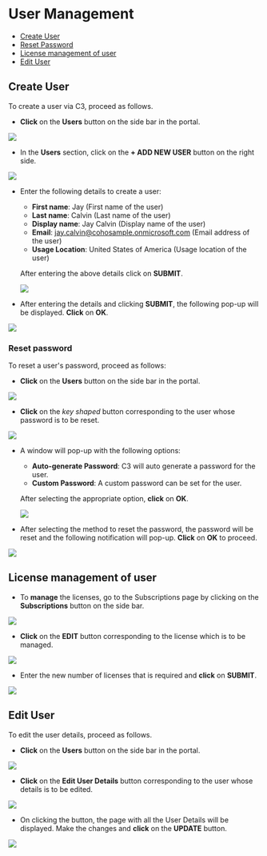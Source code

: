 # User Management  

<!-- TOC -->
* [Create User](#create-user)  
* [Reset Password](#reset-password)  
* [License management of user](#license-management-of-user)  
* [Edit User](#edit-user)  


<!-- TOC -->


## Create User  

To create a user via C3, proceed as follows.  

* **Click** on the **Users** button on the side bar in the portal.   

<img src="/Images/C3-image-13.jpg">  

* In the **Users** section, click on the **+ ADD NEW USER** button on the right side.  

<img src="/Images/C3-image-14.jpg">  

*  Enter the following details to create a user:  
    * **First name**: Jay (First name of the user)    
    * **Last name**: Calvin (Last name of the user)    
    * **Display name**: Jay Calvin (Display name of the user)  
    * **Email**: jay.calvin@cohosample.onmicrosoft.com (Email address of the user)    
    * **Usage Location**: United States of America (Usage location of the user)    
    
    After entering the above details click on **SUBMIT**.  
    
    <img src="/Images/C3-image-15.jpg">  
 
 * After entering the details and clicking **SUBMIT**, the following pop-up will be displayed. **Click** on **OK**.  
 
 <img src="/Images/C3-image-16.jpg">  
 
 ### Reset password  
 
 To reset a user's password, proceed as follows:  
 
 * **Click** on the **Users** button on the side bar in the portal.   

<img src="/Images/C3-image-13.jpg">  

* **Click** on the *key shaped* button corresponding to the user whose password is to be reset.    

<img src="/Images/C3-image-17.jpg">  

* A window will pop-up with the following options:  
    * **Auto-generate Password**: C3 will auto generate a password for the user.  
    * **Custom Password**: A custom password can be set for the user.  
    
    After selecting the appropriate option, **click** on **OK**.  
    
    <img src="/Images/C3-image-18.jpg">  
    
 *  After selecting the method to reset the password, the password will be reset and the following notification will pop-up. **Click** on **OK** to proceed.  
 
 
 <img src="/Images/C3-image-19.jpg">  

## License management of user

* To **manage** the licenses, go to the Subscriptions page by clicking on the **Subscriptions** button on the side bar.

<img src="/Images/C3-image-8.jpg">  

* **Click** on the **EDIT** button corresponding to the license which is to be managed.   

<img src="/Images/C3-image-36.jpg">  

* Enter the new number of licenses that is required and **click** on **SUBMIT**.    
 
<img src="/Images/C3-image-37.jpg">

 ## Edit User    

To edit the user details, proceed as follows.  

* **Click** on the **Users** button on the side bar in the portal.   

<img src="/Images/C3-image-13.jpg">  

* **Click** on the **Edit User Details** button corresponding to the user whose details is to be edited.  

<img src="/Images/C3-image-24.jpg">  

* On clicking the button, the page with all the User Details will be displayed. Make the changes and **click** on the **UPDATE** button.  
<img src="/Images/C3-image-25.jpg">  






